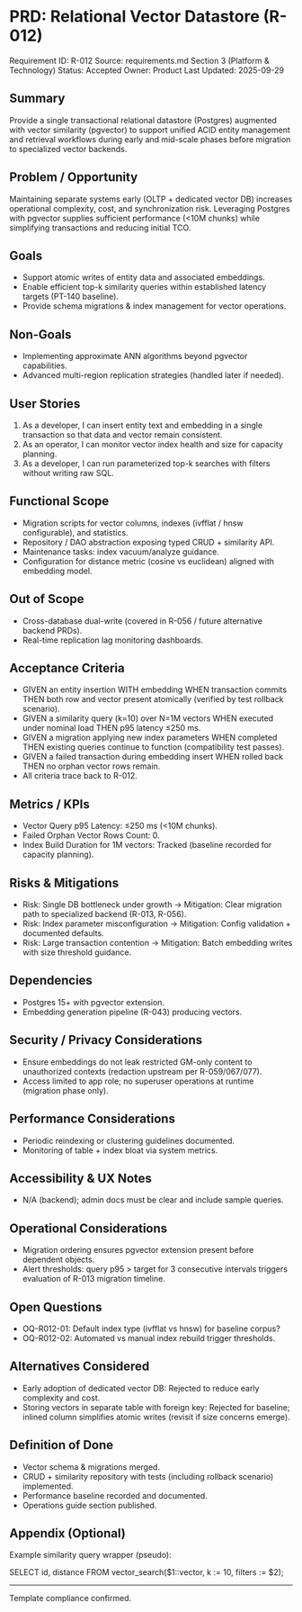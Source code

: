 # PRD: Relational Vector Datastore (R-012)

Requirement ID: R-012
Source: requirements.md Section 3 (Platform & Technology)
Status: Accepted
Owner: Product
Last Updated: 2025-09-29

## Summary

Provide a single transactional relational datastore (Postgres) augmented with vector similarity (pgvector) to support unified ACID entity management and retrieval workflows during early and mid-scale phases before migration to specialized vector backends.

## Problem / Opportunity

Maintaining separate systems early (OLTP + dedicated vector DB) increases operational complexity, cost, and synchronization risk. Leveraging Postgres with pgvector supplies sufficient performance (<10M chunks) while simplifying transactions and reducing initial TCO.

## Goals

- Support atomic writes of entity data and associated embeddings.
- Enable efficient top-k similarity queries within established latency targets (PT-140 baseline).
- Provide schema migrations & index management for vector operations.

## Non-Goals

- Implementing approximate ANN algorithms beyond pgvector capabilities.
- Advanced multi-region replication strategies (handled later if needed).

## User Stories

1. As a developer, I can insert entity text and embedding in a single transaction so that data and vector remain consistent.
2. As an operator, I can monitor vector index health and size for capacity planning.
3. As a developer, I can run parameterized top-k searches with filters without writing raw SQL.

## Functional Scope

- Migration scripts for vector columns, indexes (ivfflat / hnsw configurable), and statistics.
- Repository / DAO abstraction exposing typed CRUD + similarity API.
- Maintenance tasks: index vacuum/analyze guidance.
- Configuration for distance metric (cosine vs euclidean) aligned with embedding model.

## Out of Scope

- Cross-database dual-write (covered in R-056 / future alternative backend PRDs).
- Real-time replication lag monitoring dashboards.

## Acceptance Criteria

- GIVEN an entity insertion WITH embedding WHEN transaction commits THEN both row and vector present atomically (verified by test rollback scenario).
- GIVEN a similarity query (k=10) over N=1M vectors WHEN executed under nominal load THEN p95 latency ≤250 ms.
- GIVEN a migration applying new index parameters WHEN completed THEN existing queries continue to function (compatibility test passes).
- GIVEN a failed transaction during embedding insert WHEN rolled back THEN no orphan vector rows remain.
- All criteria trace back to R-012.

## Metrics / KPIs

- Vector Query p95 Latency: ≤250 ms (<10M chunks).
- Failed Orphan Vector Rows Count: 0.
- Index Build Duration for 1M vectors: Tracked (baseline recorded for capacity planning).

## Risks & Mitigations

- Risk: Single DB bottleneck under growth → Mitigation: Clear migration path to specialized backend (R-013, R-056).
- Risk: Index parameter misconfiguration → Mitigation: Config validation + documented defaults.
- Risk: Large transaction contention → Mitigation: Batch embedding writes with size threshold guidance.

## Dependencies

- Postgres 15+ with pgvector extension.
- Embedding generation pipeline (R-043) producing vectors.

## Security / Privacy Considerations

- Ensure embeddings do not leak restricted GM-only content to unauthorized contexts (redaction upstream per R-059/067/077).
- Access limited to app role; no superuser operations at runtime (migration phase only).

## Performance Considerations

- Periodic reindexing or clustering guidelines documented.
- Monitoring of table + index bloat via system metrics.

## Accessibility & UX Notes

- N/A (backend); admin docs must be clear and include sample queries.

## Operational Considerations

- Migration ordering ensures pgvector extension present before dependent objects.
- Alert thresholds: query p95 > target for 3 consecutive intervals triggers evaluation of R-013 migration timeline.

## Open Questions

- OQ-R012-01: Default index type (ivfflat vs hnsw) for baseline corpus?
- OQ-R012-02: Automated vs manual index rebuild trigger thresholds.

## Alternatives Considered

- Early adoption of dedicated vector DB: Rejected to reduce early complexity and cost.
- Storing vectors in separate table with foreign key: Rejected for baseline; inlined column simplifies atomic writes (revisit if size concerns emerge).

## Definition of Done

- Vector schema & migrations merged.
- CRUD + similarity repository with tests (including rollback scenario) implemented.
- Performance baseline recorded and documented.
- Operations guide section published.

## Appendix (Optional)

Example similarity query wrapper (pseudo):

SELECT id, distance
FROM vector_search($1::vector, k := 10, filters := $2);

---
Template compliance confirmed.
